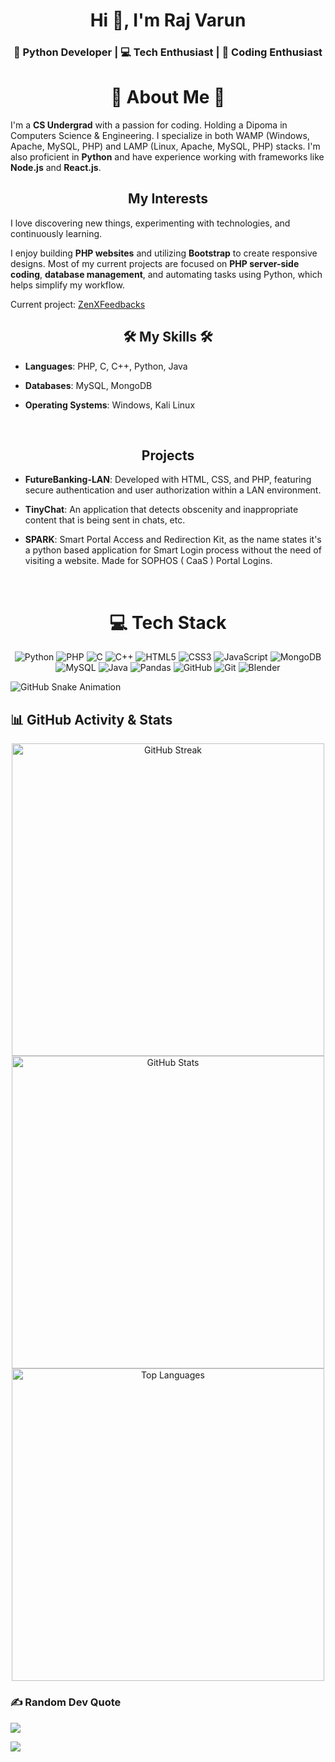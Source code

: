 <h1 align="center">Hi 👋, I'm Raj Varun</h1>
<h3 align="center">🚀 Python Developer | 💻 Tech Enthusiast | 🌟 Coding Enthusiast</h3>

<h1 align="center">💫 About Me 💫</h1>

I'm a **CS Undergrad** with a passion for coding. Holding a Dipoma in Computers Science & Engineering. I specialize in both WAMP (Windows, Apache, MySQL, PHP) and LAMP (Linux, Apache, MySQL, PHP) stacks. I'm also proficient in **Python** and have experience working with frameworks like **Node.js** and **React.js**.

<h2 align="center">My Interests</h1>

I love discovering new things, experimenting with technologies, and continuously learning.

I enjoy building **PHP websites** and utilizing **Bootstrap** to create responsive designs. Most of my current projects are focused on **PHP server-side coding**, **database management**, and automating tasks using Python, which helps simplify my workflow.

Current project: [ZenXFeedbacks](http://zenxfeedbacks.synergize.co/)
<h2 align="center">🛠️ My Skills 🛠️</h1>

- **Languages**: PHP, C, C++, Python, Java

- **Databases**: MySQL, MongoDB

- **Operating Systems**: Windows, Kali Linux

<p>&nbsp;</p>

<h2 align="center">Projects</h1>

- **FutureBanking-LAN**: Developed with HTML, CSS, and PHP, featuring secure authentication and user authorization within a LAN environment.

- **TinyChat**: An application that detects obscenity and inappropriate content that is being sent in chats, etc.

- **SPARK**: Smart Portal Access and Redirection Kit, as the name states it's a python based application for Smart Login process without the need of visiting a website. Made for SOPHOS ( CaaS ) Portal Logins. 
<p>&nbsp;</p>

<h1 align="center">💻 Tech Stack</h2>


<p align="center">
  <img src="https://img.shields.io/badge/python-3670A0?style=for-the-badge&logo=python&logoColor=ffdd54" alt="Python" />
  <img src="https://img.shields.io/badge/PHP-%231748C0?style=for-the-badge&logo=php&logoColor=white" alt="PHP" />
  <img src="https://img.shields.io/badge/c-%2300599C.svg?style=for-the-badge&logo=c&logoColor=white" alt="C" />
  <img src="https://img.shields.io/badge/c++-%2300599C.svg?style=for-the-badge&logo=c%2B%2B&logoColor=white" alt="C++" />
  <img src="https://img.shields.io/badge/html5-%23E34F26.svg?style=for-the-badge&logo=html5&logoColor=white" alt="HTML5" />
  <img src="https://img.shields.io/badge/css3-%231572B6.svg?style=for-the-badge&logo=css3&logoColor=white" alt="CSS3" />
  <img src="https://img.shields.io/badge/javascript-%23323330.svg?style=for-the-badge&logo=javascript&logoColor=%23F7DF1E" alt="JavaScript" />
  <img src="https://img.shields.io/badge/MongoDB-%234ea94b.svg?style=for-the-badge&logo=mongodb&logoColor=white" alt="MongoDB" />
  <img src="https://img.shields.io/badge/mysql-4479A1.svg?style=for-the-badge&logo=mysql&logoColor=white" alt="MySQL" />
  <img src="https://img.shields.io/badge/java-%23ED8B00.svg?style=for-the-badge&logo=openjdk&logoColor=white" alt="Java" />
  <img src="https://img.shields.io/badge/pandas-%23150458.svg?style=for-the-badge&logo=pandas&logoColor=white" alt="Pandas" />
  <img src="https://img.shields.io/badge/github-%23121011.svg?style=for-the-badge&logo=github&logoColor=white" alt="GitHub" />
  <img src="https://img.shields.io/badge/git-%23F05033.svg?style=for-the-badge&logo=git&logoColor=white" alt="Git" />
  <img src="https://img.shields.io/badge/blender-%23F5792A.svg?style=for-the-badge&logo=blender&logoColor=white" alt="Blender" />
</p>

<picture>
  <source media="(prefers-color-scheme: dark)" srcset="https://raw.githubusercontent.com/RajVarunCTRL/RajVarunCTRL/output/github-contribution-grid-snake-dark.svg" />
  <source media="(prefers-color-scheme: light)" srcset="https://raw.githubusercontent.com/RajVarunCTRL/RajVarunCTRL/output/github-contribution-grid-snake.svg" />
  <img alt="GitHub Snake Animation" src="https://raw.githubusercontent.com/RajVarunCTRL/RajVarunCTRL/output/github-contribution-grid-snake.svg" />
</picture>


## 📊 GitHub Activity & Stats

<div align="center">

<!-- GitHub Streak -->
<img src="https://streak-stats.demolab.com/?user=RajVarunCTRL&theme=tokyonight&hide_border=true&card_width=500" width="500" alt="GitHub Streak" />

<!-- GitHub Stats -->
<img src="https://github-readme-stats.vercel.app/api?username=RajVarunCTRL&theme=tokyonight&hide_border=true&show_icons=true&count_private=true&card_width=500" width="500" alt="GitHub Stats" />

<!-- Top Languages -->
<img src="https://github-readme-stats.vercel.app/api/top-langs/?username=RajVarunCTRL&theme=tokyonight&hide_border=true&layout=compact&langs_count=10&card_width=500" width="500" alt="Top Languages" />

</div>




### ✍️ Random Dev Quote
![](https://quotes-github-readme.vercel.app/api?type=horizontal&theme=radical)


[![](https://visitcount.itsvg.in/api?id=RajVarunCTRL&icon=8&color=8)](https://visitcount.itsvg.in)

<!-- Proudly created with GPRM ( https://gprm.itsvg.in ) -->

